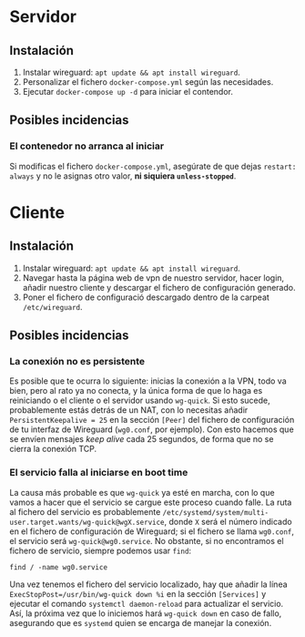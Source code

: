 # Servidor

## Instalación

1. Instalar wireguard: `apt update && apt install wireguard`.
2. Personalizar el fichero `docker-compose.yml` según las necesidades.
3. Ejecutar `docker-compose up -d` para iniciar el contendor.

## Posibles incidencias

### El contenedor no arranca al iniciar

Si modificas el fichero `docker-compose.yml`, asegúrate de que dejas `restart: always` y no le asignas otro valor, **ni siquiera `unless-stopped`**.

# Cliente

## Instalación

1. Instalar wireguard: `apt update && apt install wireguard`.
2. Navegar hasta la página web de vpn de nuestro servidor, hacer login, añadir nuestro cliente y descargar el fichero de configuración generado.
3. Poner el fichero de configuració descargado dentro de la carpeat `/etc/wireguard`.

## Posibles incidencias

### La conexión no es persistente

Es posible que te ocurra lo siguiente: inicias la conexión a la VPN, todo va bien, pero al rato ya no conecta, y la única forma de que lo haga es reiniciando o el cliente o el servidor usando `wg-quick`. Si esto sucede, probablemente estás detrás de un NAT, con lo necesitas añadir `PersistentKeepalive = 25` en la sección `[Peer]` del fichero de configuración de tu interfaz de Wireguard (`wg0.conf`, por ejemplo). Con esto hacemos que se envíen mensajes *keep alive* cada 25 segundos, de forma que no se cierra la conexión TCP.

### El servicio falla al iniciarse en boot time

La causa más probable es que `wg-quick` ya esté en marcha, con lo que vamos a hacer que el servicio se cargue este proceso cuando falle.
La ruta al fichero del servicio es probablemente `/etc/systemd/system/multi-user.target.wants/wg-quick@wgX.service`, donde `X` será el número indicado en el fichero de configuración de Wireguard; si el fichero se llama `wg0.conf`, el servicio será `wg-quick@wg0.service`.
No obstante, si no encontramos el fichero de servicio, siempre podemos usar `find`:
```
find / -name wg0.service
```
Una vez tenemos el fichero del servicio localizado, hay que añadir la línea `ExecStopPost=/usr/bin/wg-quick down %i` en la sección `[Services]` y ejecutar el comando `systemctl daemon-reload` para actualizar el servicio. Así, la próxima vez que lo iniciemos hará `wg-quick down` en caso de fallo, asegurando que es `systemd` quien se encarga de manejar la conexión.


